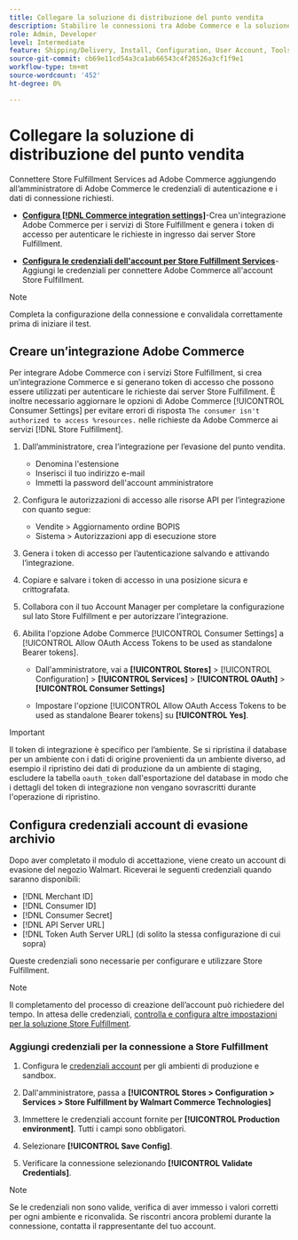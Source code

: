 ```yaml
---
title: Collegare la soluzione di distribuzione del punto vendita
description: Stabilire le connessioni tra Adobe Commerce e la soluzione di Store Fulfillment. Crea e autorizza un’integrazione Adobe Commerce e aggiungi le credenziali dell’account Store Fulfillment alla configurazione del servizio Adobe Commerce.
role: Admin, Developer
level: Intermediate
feature: Shipping/Delivery, Install, Configuration, User Account, Tools and External Services
source-git-commit: cb69e11cd54a3ca1ab66543c4f28526a3cf1f9e1
workflow-type: tm+mt
source-wordcount: '452'
ht-degree: 0%

---
```


# Collegare la soluzione di distribuzione del punto vendita

Connettere Store Fulfillment Services ad Adobe Commerce aggiungendo all’amministratore di Adobe Commerce le credenziali di autenticazione e i dati di connessione richiesti.

- **[Configura [!DNL Commerce integration settings]](#create-an-adobe-commerce-integration)**-Crea un&#39;integrazione Adobe Commerce per i servizi di Store Fulfillment e genera i token di accesso per autenticare le richieste in ingresso dai server Store Fulfillment.

- **[Configura le credenziali dell&#39;account per Store Fulfillment Services](#configure-store-fulfillment-account-credentials)**-Aggiungi le credenziali per connettere Adobe Commerce all&#39;account Store Fulfillment.

>[!NOTE]
>
>Completa la configurazione della connessione e convalidala correttamente prima di iniziare il test.

## Creare un’integrazione Adobe Commerce

Per integrare Adobe Commerce con i servizi Store Fulfillment, si crea un’integrazione Commerce e si generano token di accesso che possono essere utilizzati per autenticare le richieste dai server Store Fulfillment. È inoltre necessario aggiornare le opzioni di Adobe Commerce [!UICONTROL Consumer Settings] per evitare errori di risposta `The consumer isn't authorized to access %resources.` nelle richieste da Adobe Commerce ai servizi [!DNL Store Fulfillment].

1. Dall’amministratore, crea l’integrazione per l’evasione del punto vendita.

   - Denomina l&#39;estensione
   - Inserisci il tuo indirizzo e-mail
   - Immetti la password dell&#39;account amministratore

1. Configura le autorizzazioni di accesso alle risorse API per l’integrazione con quanto segue:

   - Vendite > Aggiornamento ordine BOPIS
   - Sistema > Autorizzazioni app di esecuzione store

1. Genera i token di accesso per l’autenticazione salvando e attivando l’integrazione.

1. Copiare e salvare i token di accesso in una posizione sicura e crittografata.

1. Collabora con il tuo Account Manager per completare la configurazione sul lato Store Fulfillment e per autorizzare l’integrazione.

1. Abilita l&#39;opzione Adobe Commerce [!UICONTROL Consumer Settings] a [!UICONTROL Allow OAuth Access Tokens to be used as standalone Bearer tokens].

   - Dall&#39;amministratore, vai a **[!UICONTROL Stores]** > [!UICONTROL Configuration] > **[!UICONTROL Services]** > **[!UICONTROL OAuth]** > **[!UICONTROL Consumer Settings]**

   - Impostare l&#39;opzione [!UICONTROL Allow OAuth Access Tokens to be used as standalone Bearer tokens] su **[!UICONTROL Yes]**.

>[!IMPORTANT]
>
> Il token di integrazione è specifico per l’ambiente. Se si ripristina il database per un ambiente con i dati di origine provenienti da un ambiente diverso, ad esempio il ripristino dei dati di produzione da un ambiente di staging, escludere la tabella `oauth_token` dall&#39;esportazione del database in modo che i dettagli del token di integrazione non vengano sovrascritti durante l&#39;operazione di ripristino.


## Configura credenziali account di evasione archivio

Dopo aver completato il modulo di accettazione, viene creato un account di evasione del negozio Walmart. Riceverai le seguenti credenziali quando saranno disponibili:

- [!DNL Merchant ID]
- [!DNL Consumer ID]
- [!DNL Consumer Secret]
- [!DNL API Server URL]
- [!DNL Token Auth Server URL] (di solito la stessa configurazione di cui sopra)

Queste credenziali sono necessarie per configurare e utilizzare Store Fulfillment.

>[!NOTE]
>
>Il completamento del processo di creazione dell’account può richiedere del tempo. In attesa delle credenziali, [controlla e configura altre impostazioni per la soluzione Store Fulfillment](service-config-settings-overview.md).

### Aggiungi credenziali per la connessione a Store Fulfillment

1. Configura le [credenziali account](enable-general.md) per gli ambienti di produzione e sandbox.

1. Dall&#39;amministratore, passa a **[!UICONTROL Stores > Configuration > Services > Store Fulfillment by Walmart Commerce Technologies]**

1. Immettere le credenziali account fornite per **[!UICONTROL Production environment]**. Tutti i campi sono obbligatori.

1. Selezionare **[!UICONTROL Save Config]**.

1. Verificare la connessione selezionando **[!UICONTROL Validate Credentials]**.

>[!NOTE]
>
>Se le credenziali non sono valide, verifica di aver immesso i valori corretti per ogni ambiente e riconvalida. Se riscontri ancora problemi durante la connessione, contatta il rappresentante del tuo account.
